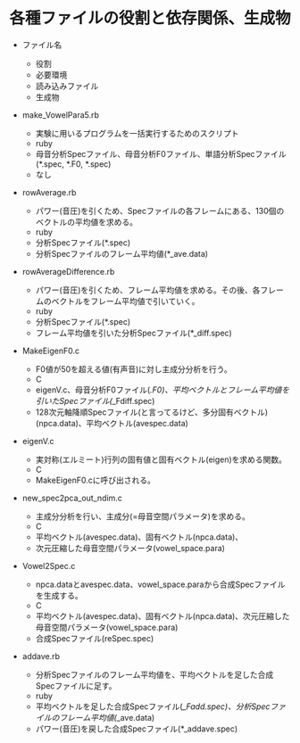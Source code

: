 # 各種ファイルの役割と依存関係、生成物
* ファイル名
  + 役割
  + 必要環境 
  + 読み込みファイル
  + 生成物

* make_VowelPara5.rb
  + 実験に用いるプログラムを一括実行するためのスクリプト
  + ruby
  + 母音分析Specファイル、母音分析F0ファイル、単語分析Specファイル(*.spec, *.F0, *.spec)
  + なし

* rowAverage.rb
  + パワー(音圧)を引くため、Specファイルの各フレームにある、130個のベクトルの平均値を求める。
  + ruby
  + 分析Specファイル(*.spec)
  + 分析Specファイルのフレーム平均値(*_ave.data)

* rowAverageDifference.rb
  + パワー(音圧)を引くため、フレーム平均値を求める。その後、各フレームのベクトルをフレーム平均値で引いていく。
  + ruby 
  + 分析Specファイル(*.spec)
  + フレーム平均値を引いた分析Specファイル(*_diff.spec)

* MakeEigenF0.c
  + F0値が50を超える値(有声音)に対し主成分分析を行う。
  + C
  + eigenV.c、母音分析F0ファイル(*.F0)、平均ベクトルとフレーム平均値を引いたSpecファイル(*_Fdiff.spec)
  + 128次元軸降順Specファイル(と言ってるけど、多分固有ベクトル)(npca.data)、平均ベクトル(avespec.data)

* eigenV.c
  + 実対称(エルミート)行列の固有値と固有ベクトル(eigen)を求める関数。
  + C
  + MakeEigenF0.cに呼び出される。

* new_spec2pca_out_ndim.c
  + 主成分分析を行い、主成分(=母音空間パラメータ)を求める。
  + C
  + 平均ベクトル(avespec.data)、固有ベクトル(npca.data)、
  + 次元圧縮した母音空間パラメータ(vowel_space.para)

* Vowel2Spec.c
  + npca.dataとavespec.data、vowel_space.paraから合成Specファイルを生成する。
  + C
  + 平均ベクトル(avespec.data)、固有ベクトル(npca.data)、次元圧縮した母音空間パラメータ(vowel_space.para)
  + 合成Specファイル(reSpec.spec)

* addave.rb
  + 分析Specファイルのフレーム平均値を、平均ベクトルを足した合成Specファイルに足す。
  + ruby
  + 平均ベクトルを足した合成Specファイル(*_Fadd.spec)、分析Specファイルのフレーム平均値(*_ave.data)
  + パワー(音圧)を戻した合成Specファイル(*_addave.spec)




